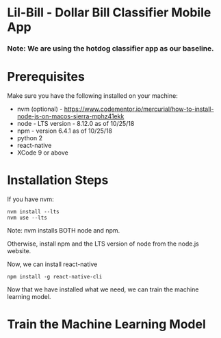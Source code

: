 # Lil-Bill - Dollar Bill Classifier Mobile App

### Note: We are using the hotdog classifier app as our baseline.

# Prerequisites
Make sure you have the following installed on your machine:
* nvm (optional) - https://www.codementor.io/mercurial/how-to-install-node-js-on-macos-sierra-mphz41ekk
* node - LTS version - 8.12.0 as of 10/25/18
* npm - version 6.4.1 as of 10/25/18
* python 2
* react-native
* XCode 9 or above

# Installation Steps

If you have nvm:
```
nvm install --lts
nvm use --lts
```
Note:  nvm installs BOTH node and npm.

Otherwise, install npm and the LTS version of node from the node.js website.

Now, we can install react-native

```
npm install -g react-native-cli
```

Now that we have installed what we need, we can train the machine learning model.

# Train the Machine Learning Model





